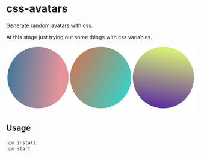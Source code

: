 # css-avatars

Generate random avatars with css.

At this stage just trying out some things with css variables.

![](https://raw.githubusercontent.com/joshwnj/css-avatars/master/example.png)

## Usage

```
npm install
npm start
```
